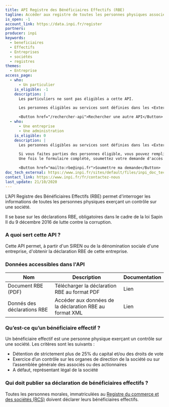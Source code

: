 ```yaml
---
title: API Registre des Bénéficiaires Effectifs (RBE)
tagline: Accéder aux registre de toutes les personnes physiques associées ou actionnaires d’une société civile ou commerciale exerçant un contrôle effectif sur ses organes décisionnels.
is_open: -1
account_link: https://data.inpi.fr/register
partners:
producer: inpi
keywords:
  - beneficiaires
  - Effectifs
  - Entreprises
  - sociétés
  - registres
themes:
  - Entreprise
access_page:
  - who:
      - Un particulier
    is_eligible: -1
    description: |
      Les particuliers ne sont pas éligibles a cette API.

      Les personnes éligibles au services sont définies dans les <External href="https://www.legifrance.gouv.fr/codes/id/LEGIARTI000041577735/2020-02-14/">articles L561-2 à L561-4</External> du *Code monétaire et financier* concernant les personnes assujetties aux obligations de lutte contre le blanchiment des capitaux et le financement du terrorisme.

      <Button href="/rechercher-api">Rechercher une autre API</Button>
  - who:
      - Une entreprise
      - Une administration
    is_eligible: 0
    description: |
      Les personnes éligibles au services sont définies dans les <External href="https://www.legifrance.gouv.fr/codes/id/LEGIARTI000041577735/2020-02-14/">articles L561-2 à L561-4</External> du *Code monétaire et financier* concernant les personnes assujetties aux obligations de lutte contre le blanchiment des capitaux et le financement du terrorisme.

      Si vous faites parties des personnes éligible, vous pouvez remplir une demande en téléchargeant et complétant <External href='/resources/formulaire_rbe.pdf'>le formulaire de demande d'accès</External>.
      Une fois le formulaire complété, soumettez votre demande d'accès à l'API :

      <Button href="mailto:rbe@inpi.fr">Soumettre ma demande</Button>
doc_tech_external: https://www.inpi.fr/sites/default/files/inpi_doc_tech_rbe_api_fevrier_2020_v1.4.pdf
contact_link: https://www.inpi.fr/fr/contactez-nous
last_update: 21/10/2020
---
```


L’API Registre des Bénéficiaires Effectifs (RBE) permet d'interroger les informations de toutes les personnes physiques exerçant un contrôle sur une société.

Il se base sur les déclarations RBE, obligatoires dans le cadre de la <External href='https://www.legifrance.gouv.fr/affichTexte.do?cidTexte=JORFTEXT000033558528&categorieLien=id'>loi Sapin II du 9 décembre 2016</External> de lutte contre la corruption.

### A quoi sert cette API ?

Cette API permet, à partir d'un SIREN ou de la dénomination sociale d'une entreprise, d'obtenir la déclaration RBE de cette entreprise.

### Données accessibles dans l'API

| Nom                         | Description                                             | Documentation                                                                                                         |
| --------------------------- | ------------------------------------------------------- | --------------------------------------------------------------------------------------------------------------------- |
| Document RBE (PDF)          | Télécharger la déclaration RBE au format PDF            | <External href="https://www.inpi.fr/sites/default/files/inpi_doc_tech_rbe_api_fevrier_2020_v1.4.pdf">Lien</External>  |
| Donnés des déclarations RBE | Accéder aux données de la déclaration RBE au format XML | <External href="https://www.inpi.fr/sites/default/files/inpi_doc_tech_rbe_xml_api_sept_2020_v1.0.pdf">Lien</External> |

### Qu’est-ce qu’un bénéficiaire effectif ?

Un bénéficiaire effectif est une personne physique exerçant un contrôle sur une société. Les critères sont les suivants :

- Détention de strictement plus de 25% du capital et/ou des droits de vote
- Exercice d’un contrôle sur les organes de direction de la société ou sur l’assemblée générale des associés ou des actionnaires
- A défaut, représentant légal de la société

### Qui doit publier sa déclaration de bénéficiaires effectifs ?

Toutes les personnes morales, immatriculées au [Registre du commerce et des sociétés (RCS)](/les-api/api-rncs) doivent déclarer leurs bénéficiaires effectifs.
